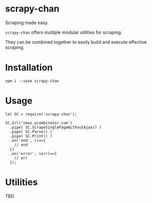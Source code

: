 # scrapy-chan

Scraping made easy.

`scrapy-chan` offers multiple modular utilities for scraping. 

They can be combined together to easily build and execute effective scraping.

# Installation

`npm i --save scrapy-chan`

# Usage

```
let SC = require('scrapy-chan');

SC.Url('news.ycombinator.com')
  .pipe( SC.ScrapeSinglePageWithoutAjax() )
  .pipe( SC.Parse() )
  .pipe( SC.Print() )
  .on('end', ()=>{
    // end  
  })
  .on('error', (err)=>{
    // err
  });
```

# Utilities

TBD
